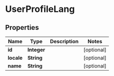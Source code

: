 # UserProfileLang

## Properties
Name | Type | Description | Notes
------------ | ------------- | ------------- | -------------
**id** | **Integer** |  |  [optional]
**locale** | **String** |  |  [optional]
**name** | **String** |  |  [optional]
